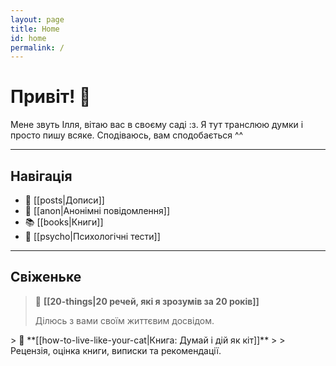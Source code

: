 ```yaml
---
layout: page
title: Home
id: home
permalink: /
---
```


# Привіт! 🌱

Мене звуть Ілля, вітаю вас в своєму саді :з. Я тут транслюю думки і просто пишу всяке. Сподіваюсь, вам сподобається ^^

---

## Навігація
- 📰 [[posts|Дописи]]
- 💬 [[anon|Анонімні повідомлення]]
- 📚️ [[books|Книги]]
- 🌈 [[psycho|Психологічні тести]]

---

## Свіженьке

> 📌 **[[20-things|20 речей, які я зрозумів за 20 років]]**
> 
> Ділюсь з вами своїм життєвим досвідом.
<p></p>
> 📄 **[[how-to-live-like-your-cat|Книга: Думай і дій як кіт]]**
> 
> Рецензія, оцінка книги, виписки та рекомендації.



